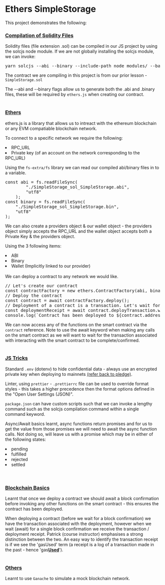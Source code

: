 # Ethers SimpleStorage

This project demonstrates the following:

### <u>Compilation of Solidity Files</u>

Solidity files (file extension .sol) can be compiled in our JS project by using the solcjs node module.
If we are not globally installing the solcjs module, we can invoke:

<pre>yarn solcjs --abi --binary --include-path node_modules/ --base-path . -o . SmartContract.sol</pre>

The contract we are compiling in this project is from our prior lesson - <code>SimpleStorage.sol</code>

The --abi and --binary flags allow us to generate both the .abi and .binary files, these will be required by <code>ethers.js</code> when creating our contract.
<br/><br/>

### <u>Ethers</u>

ethers.js is a library that allows us to intreact with the ethereum blockchain or any EVM compatiable blockchain network.

To connect to a specific network we require the following:

<li>
 RPC_URL
</li>
<li>
 Private key (of an account on the network corresponding to the RPC_URL)
</li>

Using the <code>fs-extra/fs</code> library we can read our compiled abi/binary files in to a variable.

<pre>
const abi = fs.readFileSync(
        "./SimpleStorage_sol_SimpleStorage.abi",
        "utf8"
    );
const binary = fs.readFileSync(
    "./SimpleStorage_sol_SimpleStorage.bin",
    "utf8"
);
</pre>

We can also create a providers object & our wallet object - the providers object simply accepts the RPC_URL and the wallet object accepts both a Private Key & the providers object.

Using the 3 following items:

<li>ABI</li>
<li>Binary</li>
<li>Wallet (Implicitly linked to our provider)</li>
<br/>
We can deploy a contract to any network we would like.

<pre>
// Let's create our contract
const contractFactory = new ethers.ContractFactory(abi, binary, wallet);
// Deploy the contract
const contract = await contractFactory.deploy();
// Deployment of a contract is a transaction. Let's wait for a single block confirmation after deployment.
const deploymentReceipt = await contract.deployTransaction.wait(1);
console.log(`Contract has been deployed to ${contract.address}`);
</pre>

We can now access any of the functions on the smart contract via the <code>contract</code> reference. Note to use the await keyword when making any calls on the smart contract as we will want to wait for the transaction associated with interacting with the smart contract to be complete/confirmed.
<br/><br/>

### <u>JS Tricks</u>

Standard <code>.env</code> (dotenv) to hide confidential data - always use an encrypted private key when deploying to mainnets <a href="https://github.com/smartcontractkit/full-blockchain-solidity-course-js/discussions/5">(refer back to pledge)</a>.

Linter, using <code>prettier</code> - <code>.prettierrc</code> file can be used to override format styles - this takes a higher precedence then the format options defined in the "Open User Settings (JSON)".

<code>package.json</code> can have custom scripts such that we can invoke a lengthy command such as the solcjs compilation command within a single command keyword.

Async/Await basics learnt, async functions return promises and for us to get the value from those promises we will need to await the async function calls.
Not doing so, will leave us with a promise which may be in either of the following states:

<li>pending</li>
<li>fulfilled</li>
<li>rejected</li>
<li>settled</li>
<br/><br/>

### <u>Blockchain Basics</u>

Learnt that once we deploy a contract we should await a block confirmation before invoking any other functions on the smart contract - this ensures the contract has been deployed.

When deploying a contract (before we wait for a block confirmation) we have the transaction associated with the deployment, however when we wait (await) for a single block confirmation we receive the transaction / deployment receipt. Patrick (course instructor) emphasises a strong distinction between the two. An easy way to identify the transaction receipt is if we see the 'gasUsed' term (a receipt is a log of a transaction made in the past - hence 'gas<b><u>Used</u></b>').
<br/><br/>

### <u>Others</u>

Learnt to use <code>Ganache</code> to simulate a mock blockchain network.
